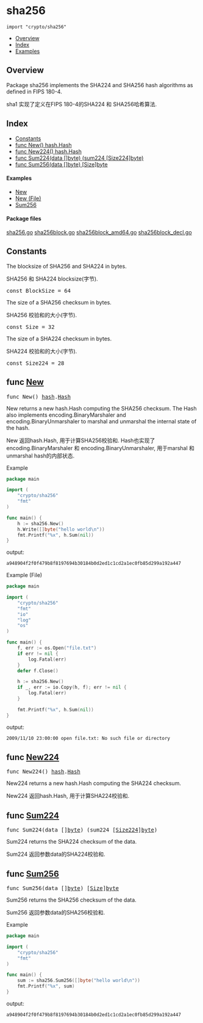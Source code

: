 

# sha256
`import "crypto/sha256"`

* [Overview](#pkg-overview)
* [Index](#pkg-index)
* [Examples](#pkg-examples)

## <a id="pkg-overview">Overview</a>
Package sha256 implements the SHA224 and SHA256 hash algorithms as defined
in FIPS 180-4.

sha1 实现了定义在FIPS 180-4的SHA224 和 SHA256哈希算法.


## <a id="pkg-index">Index</a>
* [Constants](#pkg-constants)
* [func New() hash.Hash](#New)
* [func New224() hash.Hash](#New224)
* [func Sum224(data []byte) (sum224 [Size224]byte)](#Sum224)
* [func Sum256(data []byte) [Size]byte](#Sum256)


#### <a id="pkg-examples">Examples</a>
* [New](#example_New)
* [New (File)](#example_New_file)
* [Sum256](#example_Sum256)


#### <a id="pkg-files">Package files</a>
[sha256.go](https://golang.org/src/crypto/sha256/sha256.go) [sha256block.go](https://golang.org/src/crypto/sha256/sha256block.go) [sha256block_amd64.go](https://golang.org/src/crypto/sha256/sha256block_amd64.go) [sha256block_decl.go](https://golang.org/src/crypto/sha256/sha256block_decl.go) 


## <a id="pkg-constants">Constants</a>
The blocksize of SHA256 and SHA224 in bytes.

SHA256 和 SHA224 blocksize(字节).

<pre>const <span id="BlockSize">BlockSize</span> = 64</pre>

The size of a SHA256 checksum in bytes.

SHA256 校验和的大小(字节).

<pre>const <span id="Size">Size</span> = 32</pre>

The size of a SHA224 checksum in bytes.

SHA224 校验和的大小(字节).


<pre>const <span id="Size224">Size224</span> = 28</pre>



## <a id="New">func</a> [New](https://golang.org/src/crypto/sha256/sha256.go?s=3821:3841#L151)
<pre>func New() <a href="/pkg/hash/">hash</a>.<a href="/pkg/hash/#Hash">Hash</a></pre>
New returns a new hash.Hash computing the SHA256 checksum. The Hash
also implements encoding.BinaryMarshaler and
encoding.BinaryUnmarshaler to marshal and unmarshal the internal
state of the hash.

New 返回hash.Hash, 用于计算SHA256校验和. Hash也实现了 encoding.BinaryMarshaler 和 encoding.BinaryUnmarshaler, 用于marshal 和 unmarshal hash的内部状态.


<a id="example_New">Example</a>
```go
package main

import (
	"crypto/sha256"
	"fmt"
)

func main() {
	h := sha256.New()
	h.Write([]byte("hello world\n"))
	fmt.Printf("%x", h.Sum(nil))
}
```

output:
```txt
a948904f2f0f479b8f8197694b30184b0d2ed1c1cd2a1ec0fb85d299a192a447
```
<a id="example_New_file">Example (File)</a>
```go
package main

import (
	"crypto/sha256"
	"fmt"
	"io"
	"log"
	"os"
)

func main() {
	f, err := os.Open("file.txt")
	if err != nil {
		log.Fatal(err)
	}
	defer f.Close()

	h := sha256.New()
	if _, err := io.Copy(h, f); err != nil {
		log.Fatal(err)
	}

	fmt.Printf("%x", h.Sum(nil))
}
```

output:
```txt
2009/11/10 23:00:00 open file.txt: No such file or directory
```

## <a id="New224">func</a> [New224](https://golang.org/src/crypto/sha256/sha256.go?s=3951:3974#L158)
<pre>func New224() <a href="/pkg/hash/">hash</a>.<a href="/pkg/hash/#Hash">Hash</a></pre>
New224 returns a new hash.Hash computing the SHA224 checksum.

New224 返回hash.Hash, 用于计算SHA224校验和.

## <a id="Sum224">func</a> [Sum224](https://golang.org/src/crypto/sha256/sha256.go?s=5787:5834#L252)
<pre>func Sum224(data []<a href="/pkg/builtin/#byte">byte</a>) (sum224 [<a href="#Size224">Size224</a>]<a href="/pkg/builtin/#byte">byte</a>)</pre>
Sum224 returns the SHA224 checksum of the data.

Sum224 返回参数data的SHA224校验和.

## <a id="Sum256">func</a> [Sum256](https://golang.org/src/crypto/sha256/sha256.go?s=5634:5669#L244)
<pre>func Sum256(data []<a href="/pkg/builtin/#byte">byte</a>) [<a href="#Size">Size</a>]<a href="/pkg/builtin/#byte">byte</a></pre>
Sum256 returns the SHA256 checksum of the data.

Sum256 返回参数data的SHA256校验和.


<a id="example_Sum256">Example</a>
```go
package main

import (
	"crypto/sha256"
	"fmt"
)

func main() {
	sum := sha256.Sum256([]byte("hello world\n"))
	fmt.Printf("%x", sum)
}
```

output:
```txt
a948904f2f0f479b8f8197694b30184b0d2ed1c1cd2a1ec0fb85d299a192a447
```






